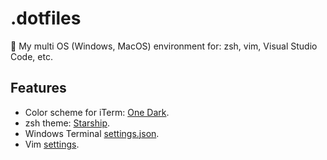# .dotfiles
💠 My multi OS (Windows, MacOS) environment for: zsh, vim, Visual Studio Code, etc.

## Features

- Color scheme for iTerm: [One Dark](https://github.com/gabrieledarrigo/.dotfiles/tree/master/iterm).
- zsh theme: [Starship](https://github.com/starship/starship).
- Windows Terminal [settings.json](https://github.com/gabrieledarrigo/.dotfiles/tree/master/terminal/settings.json).
- Vim [settings](https://github.com/gabrieledarrigo/.dotfiles/tree/master/vim).